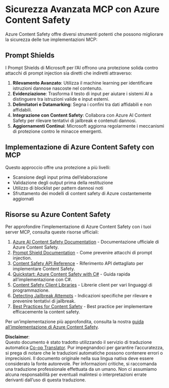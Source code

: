 <!--
CO_OP_TRANSLATOR_METADATA:
{
  "original_hash": "f5300fd1b5e84520d500b2a8f568a1d8",
  "translation_date": "2025-07-17T01:59:55+00:00",
  "source_file": "02-Security/azure-content-safety.md",
  "language_code": "it"
}
-->
# Sicurezza Avanzata MCP con Azure Content Safety

Azure Content Safety offre diversi strumenti potenti che possono migliorare la sicurezza delle tue implementazioni MCP:

## Prompt Shields

I Prompt Shields di Microsoft per l’AI offrono una protezione solida contro attacchi di prompt injection sia diretti che indiretti attraverso:

1. **Rilevamento Avanzato**: Utilizza il machine learning per identificare istruzioni dannose nascoste nel contenuto.
2. **Evidenziazione**: Trasforma il testo di input per aiutare i sistemi AI a distinguere tra istruzioni valide e input esterni.
3. **Delimitatori e Datamarking**: Segna i confini tra dati affidabili e non affidabili.
4. **Integrazione con Content Safety**: Collabora con Azure AI Content Safety per rilevare tentativi di jailbreak e contenuti dannosi.
5. **Aggiornamenti Continui**: Microsoft aggiorna regolarmente i meccanismi di protezione contro le minacce emergenti.

## Implementazione di Azure Content Safety con MCP

Questo approccio offre una protezione a più livelli:
- Scansione degli input prima dell’elaborazione
- Validazione degli output prima della restituzione
- Utilizzo di blocklist per pattern dannosi noti
- Sfruttamento dei modelli di content safety di Azure costantemente aggiornati

## Risorse su Azure Content Safety

Per approfondire l’implementazione di Azure Content Safety con i tuoi server MCP, consulta queste risorse ufficiali:

1. [Azure AI Content Safety Documentation](https://learn.microsoft.com/azure/ai-services/content-safety/) - Documentazione ufficiale di Azure Content Safety.
2. [Prompt Shield Documentation](https://learn.microsoft.com/azure/ai-services/content-safety/concepts/prompt-shield) - Come prevenire attacchi di prompt injection.
3. [Content Safety API Reference](https://learn.microsoft.com/rest/api/contentsafety/) - Riferimento API dettagliato per implementare Content Safety.
4. [Quickstart: Azure Content Safety with C#](https://learn.microsoft.com/azure/ai-services/content-safety/quickstart-csharp) - Guida rapida all’implementazione con C#.
5. [Content Safety Client Libraries](https://learn.microsoft.com/azure/ai-services/content-safety/quickstart-client-libraries-rest-api) - Librerie client per vari linguaggi di programmazione.
6. [Detecting Jailbreak Attempts](https://learn.microsoft.com/azure/ai-services/content-safety/concepts/jailbreak-detection) - Indicazioni specifiche per rilevare e prevenire tentativi di jailbreak.
7. [Best Practices for Content Safety](https://learn.microsoft.com/azure/ai-services/content-safety/concepts/best-practices) - Best practice per implementare efficacemente la content safety.

Per un’implementazione più approfondita, consulta la nostra [guida all’implementazione di Azure Content Safety](./azure-content-safety-implementation.md).

**Disclaimer**:  
Questo documento è stato tradotto utilizzando il servizio di traduzione automatica [Co-op Translator](https://github.com/Azure/co-op-translator). Pur impegnandoci per garantire l’accuratezza, si prega di notare che le traduzioni automatiche possono contenere errori o imprecisioni. Il documento originale nella sua lingua nativa deve essere considerato la fonte autorevole. Per informazioni critiche, si raccomanda una traduzione professionale effettuata da un umano. Non ci assumiamo alcuna responsabilità per eventuali malintesi o interpretazioni errate derivanti dall’uso di questa traduzione.
